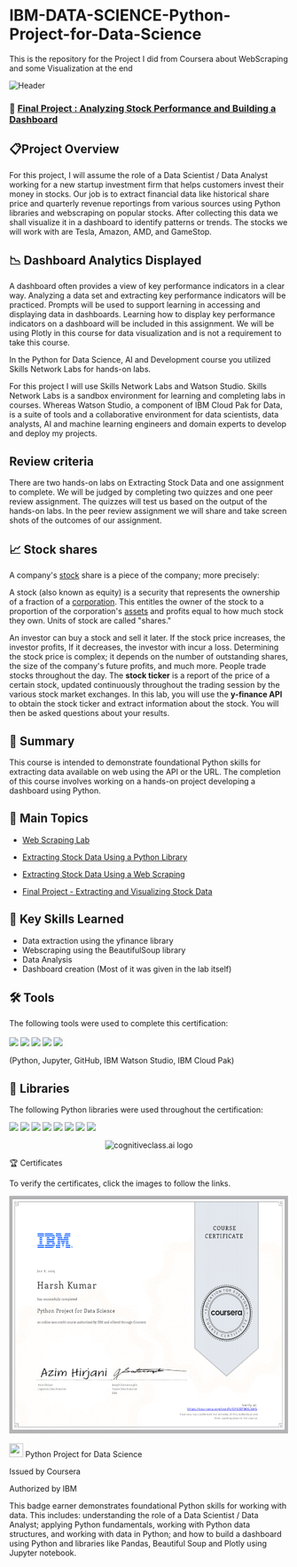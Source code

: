 # IBM-DATA-SCIENCE-Python-Project-for-Data-Science
This is the repository for the Project I did from Coursera about WebScraping and some Visualization at the end


<img src="https://user-images.githubusercontent.com/84391594/152703941-8c1b3e93-7358-4274-8c7d-b152d3132814.png" alt="Header"/> 

 ###  💼 [Final Project : Analyzing Stock Performance and Building a Dashboard](https://github.com/NoOne1007/IBM-DATA-SCIENCE-Python-Project-for-Data-Science/blob/6b704f14a4e034f293aa05a564730fc37bfb0c25/Final%20Assignment.ipynb)
 


## 📋Project Overview
For this project, I will assume the role of a Data Scientist / Data Analyst working for a new startup investment firm that helps customers invest their money in stocks. Our job is to extract financial data like historical share price and quarterly revenue reportings from various sources using Python libraries and webscraping on popular stocks. After collecting this data we shall visualize it in a dashboard to identify patterns or trends. The stocks we will work with are Tesla, Amazon, AMD, and GameStop.


## 📉 Dashboard Analytics Displayed

A dashboard often provides a view of key performance indicators in a clear way. Analyzing a data set and extracting key performance indicators will be practiced. Prompts will be used to support learning in accessing and displaying data in dashboards. Learning how to display key performance indicators on a dashboard will be included in this assignment. We will be using Plotly in this course for data visualization and is not a requirement to take this course.


In the Python for Data Science, AI and Development course you utilized Skills Network Labs for hands-on labs.

For this project I will use Skills Network Labs and Watson Studio. Skills Network Labs is a sandbox environment for learning and completing labs in courses. Whereas Watson Studio, a component of IBM Cloud Pak for Data, is a suite of tools and a collaborative environment for data scientists, data analysts, AI and machine learning engineers and domain experts to develop and deploy my projects.

## Review criteria

There are two hands-on labs on Extracting Stock Data and one assignment to complete. We will be judged by completing two quizzes and one peer review assignment. The quizzes will test us based on the output of the hands-on labs. In the peer review assignment we will share and take screen shots of the outcomes of our assignment.

## 📈 Stock shares

A company's [stock](https://www.investopedia.com/terms/s/stock.asp) share is a piece of the company; more precisely:

A stock (also known as equity) is a security that represents the ownership of a fraction of a [corporation](https://www.investopedia.com/terms/c/corporation.asp). This
entitles the owner of the stock to a proportion of the corporation's [assets](https://www.investopedia.com/terms/c/core-assets.asp) and profits equal to how much stock they own. Units of stock are called "shares."

An investor can buy a stock and sell it later. If the stock price increases, the investor profits, If it decreases,
the investor with incur a loss.  Determining the stock price is complex; it depends on the number of outstanding shares, the size of the company's future profits, and much more. People trade stocks throughout the day. The **stock ticker** is a report of the price of a certain stock, updated continuously throughout the trading session by the various stock market exchanges. In this lab, you will use the **y-finance API** to obtain the stock ticker and extract information about the stock. You will then be asked questions about your results.  


## 📄 Summary 
This course is intended to demonstrate foundational Python skills for extracting data available on web using the API or the URL. The completion of this course involves working on a hands-on project developing a dashboard using Python.


## 📑 Main Topics 
- [Web Scraping Lab](https://github.com/NoOne1007/IBM-DATA-SCIENCE-Python-Project-for-Data-Science/blob/6b704f14a4e034f293aa05a564730fc37bfb0c25/WebScraping_Review.ipynb)

- [Extracting Stock Data Using a Python Library](https://github.com/NoOne1007/IBM-DATA-SCIENCE-Python-Project-for-Data-Science/blob/6b704f14a4e034f293aa05a564730fc37bfb0c25/Extracting%20Data%20using%20Python%20Library.ipynb)

- [Extracting Stock Data Using a Web Scraping](https://github.com/NoOne1007/IBM-DATA-SCIENCE-Python-Project-for-Data-Science/blob/6b704f14a4e034f293aa05a564730fc37bfb0c25/Extracting%20Stock%20Data%20Using%20a%20Web%20Scraping.ipynb)

- [Final Project - Extracting and Visualizing Stock Data](https://github.com/NoOne1007/IBM-DATA-SCIENCE-Python-Project-for-Data-Science/blob/6b704f14a4e034f293aa05a564730fc37bfb0c25/Final%20Assignment.ipynb)



## 🔑 Key Skills Learned 
- Data extraction using the yfinance library
- Webscraping using the BeautifulSoup library
- Data Analysis
- Dashboard creation (Most of it was given in the lab itself)


## 🛠️ Tools
The following tools were used to complete this certification: <br> <br>
  <img src="https://user-images.githubusercontent.com/84391594/152705364-f16bb223-41aa-4510-8113-51171dfe9953.png" height="75">
  <img src="https://user-images.githubusercontent.com/84391594/152705271-083f8784-b3c9-4065-9733-ea3fa8ad5a7a.png" height="75">
  <img src="https://user-images.githubusercontent.com/84391594/152705273-adffe1bf-b509-44d0-b3ac-671cce5071df.svg" height="75">
  <img src="https://user-images.githubusercontent.com/84391594/152705324-68f777a0-3875-4b65-ae96-646643284541.png" height="75">
  <img src="https://user-images.githubusercontent.com/84391594/152705298-bb170d32-3dd0-4ad4-8221-8b7b029116b4.png" height="75">
</p>
(Python, Jupyter, GitHub, IBM Watson Studio, IBM Cloud Pak)


## 📖 Libraries
The following Python libraries were used throughout the certification: <br> 
<p align="left">
  <img  src="https://user-images.githubusercontent.com/84391594/152706127-ce41990f-2588-472a-b5df-6b403a5947e6.png" height="35">
  <img  src="https://user-images.githubusercontent.com/84391594/152706130-5577011e-ecb3-47aa-af73-f6bd1bda05bc.png" height="35">
  <img  src="https://user-images.githubusercontent.com/84391594/152706132-5939da7e-7d1e-43b8-9c46-2d3fe5198dda.png" height="35">
  <img  src="https://user-images.githubusercontent.com/84391594/152706135-85cdd35e-922a-414a-a198-c670fbf8fb25.svg" height="35">
  <img  src="https://user-images.githubusercontent.com/84391594/152706148-36f27f03-1967-45d1-82d8-f6c149c6f21c.svg" height="35">
  <img  src="https://user-images.githubusercontent.com/84391594/152706211-7966848a-a2e1-4c4a-bc08-594a4ca6ff07.png" height="35">
 <img  src="https://user-images.githubusercontent.com/84391594/152706214-d018bc5e-1477-4de2-94d7-5c0886e0477d.png" height="35">
 <img  src="https://user-images.githubusercontent.com/84391594/152706217-c0cfd9d8-22ad-4c3b-9ac7-70a6cf2799f7.png" height="35"> <br>
</p>



<p align="middle">
 <img src="https://cf-courses-data.s3.us.cloud-object-storage.appdomain.cloud/IBMDeveloperSkillsNetwork-DA0101EN-SkillsNetwork/labs/Module%203/images/IDSNlogo.png" width="100" alt="cognitiveclass.ai logo" />
</p>  


🏆 Certificates

To verify the certificates, click the images to follow the links.

 <p align="middle">
  <a href="https://coursera.org/share/e6467e0931903b881a27bbd24e7a2243"><img src="https://github.com/NoOne1007/IBM-DATA-SCIENCE-Python-Project-for-Data-Science/blob/main/Certificate.png" height="430"></a>
</p>


<img src="https://media.istockphoto.com/id/1331164793/vector/study-championship-logo-template-design.jpg?s=612x612&amp;w=0&amp;k=20&amp;c=7QClXetCt90IySTsOVBWPzEqWL6TWxAwRQnFmhNNsbM=" width = '25' height = '25'/> Python Project for Data Science

Issued by Coursera

Authorized by IBM

This badge earner demonstrates foundational Python skills for working with data. This includes: understanding the role of a Data Scientist / Data Analyst; applying Python fundamentals, working with Python data structures, and working with data in Python; and how to build a dashboard using Python and libraries like Pandas, Beautiful Soup and Plotly using Jupyter notebook.
